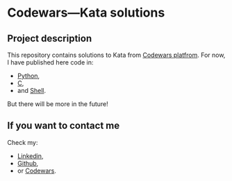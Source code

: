 # Codewars—Kata solutions

## Project description

This repository contains solutions to Kata from [Codewars platfrom](https://www.codewars.com/). For now, I have published here code in:
  - [Python](/Python/),
  - [C](/C/),
  - and [Shell](/Shell/).

But there will be more in the future!

## If you want to contact me

Check my:
  - [Linkedin](https://www.linkedin.com/in/jakubkokosinski/),
  - [Github](https://github.com/jako645),
  - or [Codewars](https://www.codewars.com/users/jako_).
